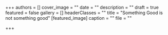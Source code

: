 +++
authors = []
cover_image = ""
date = ""
description = ""
draft = true
featured = false
gallery = []
headerClasses = ""
title = "Something Good is not something good"
[featured_image]
caption = ""
file = ""

+++
